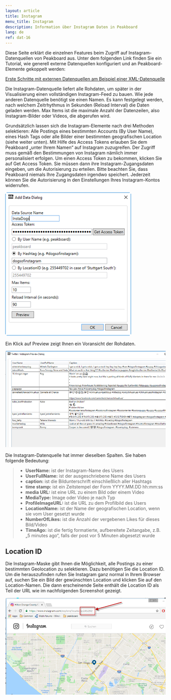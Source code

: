 ```yaml
---
layout: article
title: Instagram
menu_title: Instagram
description: Information über Instagram Daten in Peakboard
lang: de
ref: dat-16
---
```

Diese Seite erklärt die einzelnen Features beim Zugriff auf Instagram-Datenquellen von Peakboard aus. Unter dem folgenden Link finden Sie ein Tutorial, wie generell externe Datenquellen konfiguriert und an Peakboard-Elemente gekoppelt werden:

[Erste Schritte mit externen Datenquellen am Beispiel einer XML-Datenquelle](/tutorials/03-de-xml-daten.html)

Die Instagram-Datenquelle liefert alle Rohdaten, um später in der Visualisierung einen vollständigen Instagram-Feed zu bauen. Wie jede anderen Datenquelle benötigt sie einen Namen. Es kann festgelegt werden, nach welchem Zeitrhythmus in Sekunden (Reload Interval) die Daten geladen werden. Max Items ist die maximale Anzahl der Datenzeilen, also Instagram-Bilder oder Videos, die abgerufen wird.

Grundsätzlich lassen sich die Instagram-Elemente nach drei Methoden selektieren: Alle Postings eines bestimmten Accounts (By User Name), eines Hash Tags oder alle Bilder einer bestimmten geografischen Location (siehe weiter unten). Mit Hilfe des Access Tokens erlauben Sie dem Peakboard „unter Ihrem Namen“ auf Instagram zuzugreifen. Der Zugriff muss gemäß den Bestimmungen von Instagram nämlich immer personalisiert erfolgen. Um einen Access Token zu bekommen, klicken Sie auf Get Access Token. Sie müssen dann ihre Instagram-Zugangsdaten eingeben, um die Autorisierung zu erteilen. Bitte beachten Sie, dass Peakboard niemals Ihre Zugangsdaten irgendwo speichert. Jederzeit können Sie die Autorisierung in den Einstellungen Ihres Instagram-Kontos widerrufen.

![image_1](/assets/images/Data_Sources/Instagram/datenquelleninstagram01.png)

Ein Klick auf Preview zeigt Ihnen ein Voransicht der Rohdaten.

![image_1](/assets/images/Data_Sources/Instagram/datenquelleninstagram02.png)

Die Instagram-Datenquelle hat immer dieselben Spalten. Sie haben folgende Bedeutung:

> *	**UserName:** ist der Instagram-Name des Users
> *	**UserFullName:** ist der ausgeschriebene Name des Users
> *	**caption:** ist die Bildunterschrift einschließlich aller Hashtags
> *	**time stamp:** ist ein Zeitstempel der Form YYYY.MM.DD hh:mm:ss
> *	**media URL:** ist eine URL zu einem Bild oder einem Video
> *	**MediaType:** Image oder Video je nach Typ
> *	**ProfileImageURL:** ist die URL zu dem Profilbild des Users
> *	**LocationName:** ist der Name der geografischen Location, wenn sie vom User gesetzt wurde
> *	**NumberOfLikes:** ist die Anzahl der vergebenen Likes für dieses Bild/Video
> *	**TimeAgo:** ist die fertig formatierte, aufbereitete Zeitangabe, z.B. „5 minutes ago“, falls der post vor 5 Minuten abgesetzt wurde

## Location ID

Die Instagram-Maske gibt Ihnen die Möglichkeit, alle Postings zu einer bestimmten Geolocation zu selektieren. Dazu benötigen Sie die Location ID. Um die herauszufinden rufen Sie Instagram ganz normal in Ihrem Browser auf, suchen Sie ein Bild der gewünschten Location und klicken Sie auf den Location-Namen. Die dann erscheinende Seite enthält die Location ID als Teil der URL wie im nachfolgenden Screenshot gezeigt.


![image_1](/assets/images/Data_Sources/Instagram/datenquelleninstagram03.png)
